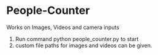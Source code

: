 # People-Counter
Works on Images, Videos and camera inputs

1. Run command python people_counter.py to start
2. custom file paths for images and videos can be given.
